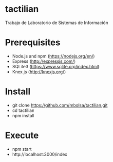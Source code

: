 # tactilian
Trabajo de Laboratorio de Sistemas de Información

# Prerequisites
* Node.js and npm (https://nodejs.org/en/)
* Express (http://expressjs.com/)
* SQLite3 (https://www.sqlite.org/index.html)
* Knex.js (http://knexjs.org/)

# Install
* git clone https://github.com/mbolsa/tactilian.git
* cd tactilian
* npm install

# Execute
* npm start
* http://localhost:3000/index